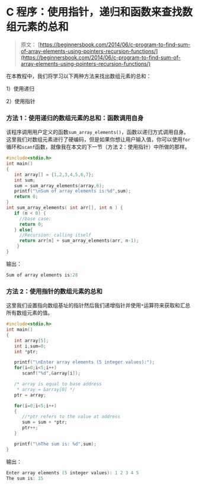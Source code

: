 # C 程序：使用指针，递归和函数来查找数组元素的总和

> 原文： [https://beginnersbook.com/2014/06/c-program-to-find-sum-of-array-elements-using-pointers-recursion-functions/](https://beginnersbook.com/2014/06/c-program-to-find-sum-of-array-elements-using-pointers-recursion-functions/)

在本教程中，我们将学习以下两种方法来找出数组元素的总和：

1）使用递归

2）使用指针

### 方法 1：使用递归的数组元素的总和：函数调用自身

该程序调用用户定义的函数`sum_array_elements()`，函数以递归方式调用自身。这里我们对数组元素进行了硬编码，但是如果你想让用户输入值，你可以使用`for`循环和`scanf`函数，就像我在本文的下一节（方法 2：使用指针）中所做的那样。

```c
#include<stdio.h>
int main()
{
   int array[] = {1,2,3,4,5,6,7};
   int sum;
   sum = sum_array_elements(array,6);
   printf("\nSum of array elements is:%d",sum);
   return 0;
}
int sum_array_elements( int arr[], int n ) {
   if (n < 0) {
     //base case:
     return 0;
   } else{
     //Recursion: calling itself
     return arr[n] + sum_array_elements(arr, n-1);
    }
}
```

输出：

```c
Sum of array elements is:28
```

### 方法 2：使用指针的数组元素的总和

这里我们设置指向数组基址的指针然后我们递增指针并使用`*`运算符来获取和汇总所有数组元素的值。

```c
#include<stdio.h>
int main()
{
   int array[5];
   int i,sum=0;
   int *ptr;

   printf("\nEnter array elements (5 integer values):");
   for(i=0;i<5;i++)
      scanf("%d",&array[i]);

   /* array is equal to base address
    * array = &array[0] */
   ptr = array;

   for(i=0;i<5;i++) 
   {
      //*ptr refers to the value at address
      sum = sum + *ptr;
      ptr++;
   }

   printf("\nThe sum is: %d",sum);
}
```

输出：

```c
Enter array elements (5 integer values): 1 2 3 4 5
The sum is: 15
```